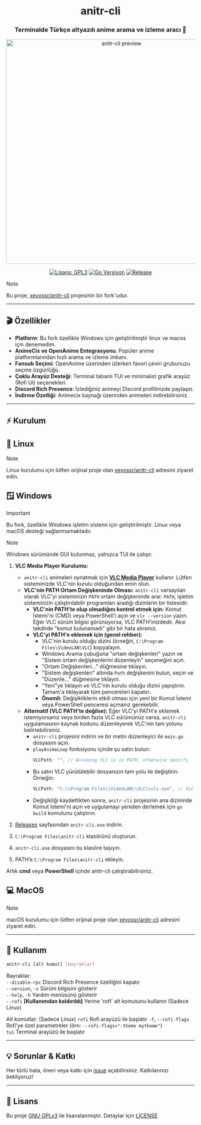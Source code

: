 <div align="center">

<h1>anitr-cli</h1>
<h3>Terminalde Türkçe altyazılı anime arama ve izleme aracı 🚀</h3>

<img src="https://raw.githubusercontent.com/xeyossr/anitr-cli/main/assets/anitr-preview.gif" alt="anitr-cli preview" width="600"/>

<p>
  
[![Lisans: GPL3](https://img.shields.io/github/license/xeyossr/anitr-cli?style=for-the-badge&logo=opensourceinitiative&logoColor=white&label=Lisans)](https://github.com/xeyossr/anitr-cli/blob/main/LICENSE)
[![Go Versiyon](https://img.shields.io/badge/Go-1.24+-blue?style=for-the-badge&logo=go&logoColor=white)](https://golang.org/dl/)
[![Release](https://img.shields.io/github/v/release/toufudealer/anitr-cli?style=for-the-badge&logo=github&logoColor=white&label=Son%20Sürüm)](https://github.com/toufudealer/anitr-cli/releases/latest)
    
</p>

</div>

> [!NOTE]
> Bu proje, [xeyossr/anitr-cli](https://github.com/xeyossr/anitr-cli) projesinin bir fork'udur.

--- 

## 🎬 Özellikler

- **Platform**: Bu fork özellikle Windows için geliştirilmiştir linux ve macos için denemedim.
- **AnimeCix ve OpenAnime Entegrasyonu**: Popüler anime platformlarından hızlı arama ve izleme imkanı.
- **Fansub Seçimi**: OpenAnime üzerinden izlerken favori çeviri grubunuzu seçme özgürlüğü.
- **Çoklu Arayüz Desteği**: Terminal tabanlı TUI ve minimalist grafik arayüz (Rofi UI) seçenekleri.
- **Discord Rich Presence**: İzlediğiniz animeyi Discord profilinizde paylaşın.
- **İndirme Özelliği**: Animecix kaynağı üzerinden animeleri indirebilirsiniz.

--- 

## ⚡ Kurulum

## 🐧 Linux

> [!NOTE]
> Linux kurulumu için lütfen orijinal proje olan [xeyossr/anitr-cli](https://github.com/xeyossr/anitr-cli) adresini ziyaret edin.

## 🪟 Windows

> [!IMPORTANT]
> Bu fork, özellikle Windows işletim sistemi için geliştirilmiştir. Linux veya macOS desteği sağlanmamaktadır.

> [!NOTE]
> Windows sürümünde GUI bulunmaz, yalnızca TUI ile çalışır.

1.  **VLC Media Player Kurulumu:**
    *   `anitr-cli` animeleri oynatmak için [**VLC Media Player**](https://www.videolan.org/) kullanır. Lütfen sisteminizde VLC'nin kurulu olduğundan emin olun.
    *   **VLC'nin PATH Ortam Değişkeninde Olması:** `anitr-cli` varsayılan olarak VLC'yi sisteminizin `PATH` ortam değişkeninde arar. `PATH`, işletim sisteminizin çalıştırılabilir programları aradığı dizinlerin bir listesidir.
        *   **VLC'nin PATH'te olup olmadığını kontrol etmek için:** Komut İstemi'ni (CMD) veya PowerShell'i açın ve `vlc --version` yazın. Eğer VLC sürüm bilgisi görünüyorsa, VLC PATH'inizdedir. Aksi takdirde "komut bulunamadı" gibi bir hata alırsınız.
        *   **VLC'yi PATH'e eklemek için (genel rehber):** 
            *   VLC'nin kurulu olduğu dizini (örneğin, `C:\Program Files\VideoLAN\VLC`) kopyalayın.
            *   Windows Arama çubuğuna "ortam değişkenleri" yazın ve "Sistem ortam değişkenlerini düzenleyin" seçeneğini açın.
            *   "Ortam Değişkenleri..." düğmesine tıklayın.
            *   "Sistem değişkenleri" altında `Path` değişkenini bulun, seçin ve "Düzenle..." düğmesine tıklayın.
            *   "Yeni"ye tıklayın ve VLC'nin kurulu olduğu dizini yapıştırın. Tamam'a tıklayarak tüm pencereleri kapatın.
            *   **Önemli:** Değişikliklerin etkili olması için yeni bir Komut İstemi veya PowerShell penceresi açmanız gerekebilir.
    *   **Alternatif (VLC PATH'te değilse):** Eğer VLC'yi PATH'e eklemek istemiyorsanız veya birden fazla VLC sürümünüz varsa, `anitr-cli` uygulamasının kaynak kodunu düzenleyerek VLC'nin tam yolunu belirtebilirsiniz.
        *   `anitr-cli` projesini indirin ve bir metin düzenleyici ile `main.go` dosyasını açın.
        *   `playAnimeLoop` fonksiyonu içinde şu satırı bulun:
            ```go
            VLCPath: "", // Assuming VLC is in PATH, otherwise specify
            ```
        *   Bu satırı VLC yürütülebilir dosyanızın tam yolu ile değiştirin. Örneğin:
            ```go
            VLCPath: "C:\\Program Files\\VideoLAN\\VLC\\vlc.exe", // VLC'nin tam yolu
            ```
        *   Değişikliği kaydettikten sonra, `anitr-cli` projesinin ana dizininde Komut İstemi'ni açın ve uygulamayı yeniden derlemek için `go build` komutunu çalıştırın.

2.  [Releases](https://github.com/xeyossr/anitr-cli/releases) sayfasından `anitr-cli.exe` indirin.
3.  `C:\Program Files\anitr-cli` klasörünü oluşturun.
4.  `anitr-cli.exe` dosyasını bu klasöre taşıyın.
5.  PATH’e `C:\Program Files\anitr-cli` ekleyin.

Artık **cmd** veya **PowerShell** içinde anitr-cli çalıştırabilirsiniz.

## 💻 MacOS

> [!NOTE]
> macOS kurulumu için lütfen orijinal proje olan [xeyossr/anitr-cli](https://github.com/xeyossr/anitr-cli) adresini ziyaret edin.

--- 

## 🚀 Kullanım

```bash
anitr-cli [alt komut] [bayraklar]
```

Bayraklar:   
  `--disable-rpc`         Discord Rich Presence özelliğini kapatır   
  `--version`, `-v`       Sürüm bilgisini gösterir   
  `--help`, `-h`          Yardım menüsünü gösterir   
  `--rofi`                **[Kullanımdan kaldırıldı]** Yerine 'rofi' alt komutunu kullanın (Sadece Linux)  

Alt komutlar: (Sadece Linux)
  `rofi`                  Rofi arayüzü ile başlatır
    `-f`, `--rofi-flags`  Rofi’ye özel parametreler (örn: `--rofi-flags="-theme mytheme"`)   
  `tui`                   Terminal arayüzü ile başlatır   

--- 

## 💡 Sorunlar & Katkı

Her türlü hata, öneri veya katkı için [issue](https://github.com/xeyossr/anitr-cli/issues) açabilirsiniz. Katkılarınızı bekliyoruz!

--- 

## 📜 Lisans

Bu proje [GNU GPLv3](https://www.gnu.org/licenses/gpl-3.0.en.html) ile lisanslanmıştır. Detaylar için [LICENSE](LICENSE)